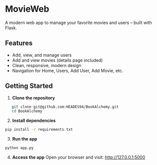 # MovieWeb

A modern web app to manage your favorite movies and users – built with Flask.

## Features

- Add, view, and manage users
- Add and view movies (details page included)
- Clean, responsive, modern design
- Navigation for Home, Users, Add User, Add Movie, etc.

## Getting Started

1. **Clone the repository**
```bash
   git clone git@github.com:HEADES94/BookAlchemy.git
   cd BookAlchemy
```
2. **Install dependencies**

```bash
pip install -r requirements.txt
```
3. **Run the app**
```bash
python app.py
```
4. **Access the app**
Open your browser and visit: http://127.0.0.1:5000

